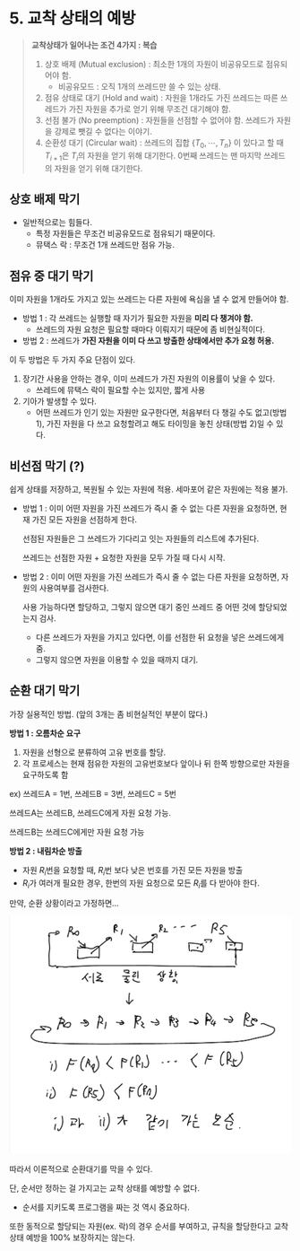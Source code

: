 # 5. 교착 상태의 예방

> **교착상태가 일어나는 조건 4가지 : 복습**
> 
> 1. 상호 배제 (Mutual exclusion) : 최소한 1개의 자원이 비공유모드로 점유되어야 함. 
>     - 비공유모드 : 오직 1개의 쓰레드만 쓸 수 있는 상태.
> 2. 점유 상태로 대기 (Hold and wait) : 자원을 1개라도 가진 쓰레드는 따른 쓰레드가 가진 자원을 추가로 얻기 위해 무조건 대기해야 함.
> 3. 선점 불가 (No preemption) : 자원들을 선점할 수 없어야 함. 쓰레드가 자원을 강제로 뺏길 수 없다는 이야기.
> 4. 순환성 대기 (Circular wait) : 쓰레드의 집합 $\{T_0, \cdots, T_n\}$ 이 있다고 할 때 $T_{i + 1}$은 $T_{i}$의 자원을 얻기 위해 대기한다.
> 0번째 쓰레드는 맨 마지막 쓰레드의 자원을 얻기 위해 대기한다.

## 상호 배제 막기

- 일반적으로는 힘들다.
    - 특정 자원들은 무조건 비공유모드로 점유되기 때문이다.
    - 뮤택스 락 : 무조건 1개 쓰레드만 점유 가능.

## 점유 중 대기 막기

이미 자원을 1개라도 가지고 있는 쓰레드는 다른 자원에 욕심을 낼 수 없게 만들어야 함.

- 방법 1 : 각 쓰레드는 실행할 때 자기가 필요한 자원을 **미리 다 챙겨야 함.**
    - 쓰레드의 자원 요청은 필요할 때마다 이뤄지기 때문에 좀 비현실적이다.
- 방법 2 : 쓰레드가 **가진 자원을 이미 다 쓰고 방출한 상태에서만 추가 요청 허용.**

이 두 방법은 두 가지 주요 단점이 있다.

1. 장기간 사용을 안하는 경우, 이미 쓰레드가 가진 자원의 이용률이 낮을 수 있다. 
    - 쓰레드에 뮤택스 락이 필요할 수는 있지만, 짧게 사용
2. 기아가 발생할 수 있다. 
    - 어떤 쓰레드가 인기 있는 자원만 요구한다면, 처음부터 다 챙길 수도 없고(방법 1), 가진 자원을 다 쓰고 요청할려고 해도 타이밍을 놓친 상태(방법 2)일 수 있다.

## 비선점 막기 (?)

쉽게 상태를 저장하고, 복원될 수 있는 자원에 적용. 세마포어 같은 자원에는 적용 불가.

- 방법 1 : 이미 어떤 자원을 가진 쓰레드가 즉시 줄 수 없는 다른 자원을 요청하면, 현재 가진 모든 자원을 선점하게 한다.
    
    선점된 자원들은 그 쓰레드가 기다리고 잇는 자원들의 리스트에 추가된다.
    
    쓰레드는 선점한 자원 + 요청한 자원을 모두 가질 때 다시 시작.
    
- 방법 2 : 이미 어떤 자원을 가진 쓰레드가 즉시 줄 수 없는 다른 자원을 요청하면, 자원의 사용여부를 검사한다.
    
    사용 가능하다면 할당하고, 그렇지 않으면 대기 중인 쓰레드 중 어떤 것에 할당되었는지 검사.
    
    - 다른 쓰레드가 자원을 가지고 있다면, 이를 선점한 뒤 요청을 넣은 쓰레드에게 줌.
    - 그렇지 않으면 자원을 이용할 수 있을 때까지 대기.

## 순환 대기 막기

가장 실용적인 방법. (앞의 3개는 좀 비현실적인 부분이 많다.)

**방법 1 : 오름차순 요구**

1. 자원을 선형으로 분류하여 고유 번호를 할당.
2. 각 프로세스는 현재 점유한 자원의 고유번호보다 앞이나 뒤 한쪽 방향으로만 자원을 요구하도록 함

ex) 쓰레드A = 1번, 쓰레드B = 3번, 쓰레드C = 5번

쓰레드A는 쓰레드B, 쓰레드C에게 자원 요청 가능.

쓰레드B는 쓰레드C에게만 자원 요청 가능

**방법 2 : 내림차순 방출**

- 자원 $R_i$번을 요청할 때, $R_i$번 보다 낮은 번호를 가진 모든 자원을 방출
- $R_i$가 여러개 필요한 경우, 한번의 자원 요청으로 모든 $R_i$를 다 받아야 한다.

만약, 순환 상황이라고 가정하면…

![Untitled](./참고자료/8-5-0.png)

따라서 이론적으로 순환대기를 막을 수 있다.

단, 순서만 정하는 걸 가지고는 교착 상태를 예방할 수 없다.

- 순서를 지키도록 프로그램을 짜는 것 역시 중요하다.

또한 동적으로 할당되는 자원(ex. 락)의 경우 순서를 부여하고, 규칙을 할당한다고 교착 상태 예방을 100% 보장하지는 않는다.